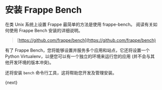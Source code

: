 # 安装 Frappe Bench

在类 Unix 系统上设置 Frappe 最简单的方法是使用 frappe-bench。 阅读有关如何使用 Frappe Bench 安装的详细说明。

> [https://github.com/frappe/bench](https://github.com/frappe/bench)

有了 Frappe Bench，您将能够设置并服务多个应用和站点，它还将设置一个 Python Virtualenv，以便您可以有一个独立的环境来运行您的应用 (并不会与其他开发环境的版本冲突)。

还将安装 `bench` 命令行工具，这将帮助您开发及管理安装。

{next}
